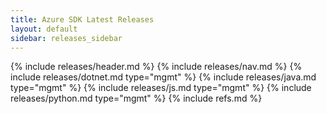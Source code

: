 ```yaml
---
title: Azure SDK Latest Releases
layout: default
sidebar: releases_sidebar
---
```

{% include releases/header.md %}
{% include releases/nav.md %}
{% include releases/dotnet.md type="mgmt" %}
{% include releases/java.md type="mgmt" %}
{% include releases/js.md type="mgmt" %}
{% include releases/python.md type="mgmt" %}
{% include refs.md %}